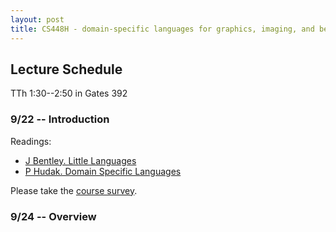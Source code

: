 ```yaml
---
layout: post
title: CS448H - domain-specific languages for graphics, imaging, and beyond
---
```


Lecture Schedule
--------

TTh 1:30--2:50 in Gates 392

### 9/22 -- Introduction

Readings:

* [J Bentley. Little Languages](little-languages.pdf)
* [P Hudak. Domain Specific Languages](DSEL-Little.pdf)

Please take the [course survey](http://goo.gl/forms/kJ4qicMhrq).

### 9/24 -- Overview
